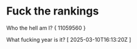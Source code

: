 # Fuck the rankings

Who the hell am I?
{ 11059560 }

What fucking year is it?
[ 2025-03-10T16:13:20Z ]
